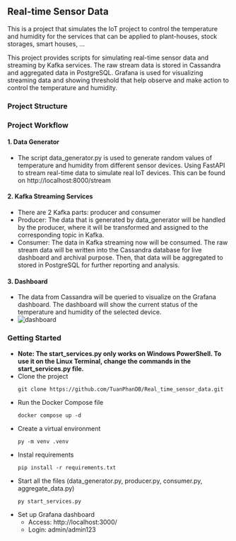 ## Real-time Sensor Data

This is a project that simulates the IoT project to control the temperature and humidity for the services that can be applied to plant-houses, stock storages, smart houses, ...

This project provides scripts for simulating real-time sensor data and streaming by Kafka services. The raw stream data is stored in Cassandra and aggregated data in PostgreSQL. Grafana is used for visualizing streaming data and showing threshold that help observe and make action to control the temperature and humidity.

### Project Structure
### Project Workflow
#### 1. Data Generator
- The script data_generator.py is used to generate random values of temperature and humidity from different sensor devices. Using FastAPI to stream real-time data to simulate real IoT devices. This can be found on http://localhost:8000/stream
#### 2. Kafka Streaming Services
- There are 2 Kafka parts: producer and consumer
- Producer: The data that is generated by data_generator will be handled by the producer, where it will be transformed and assigned to the corresponding topic in Kafka.
- Consumer: The data in Kafka streaming now will be consumed. The raw stream data will be written into the Cassandra database for live dashboard and archival purpose. Then, that data will be aggregated to stored in PostgreSQL for further reporting and analysis.
#### 3. Dashboard
- The data from Cassandra will be queried to visualize on the Grafana dashboard. The dashboard will show the current status of the temperature and humidity of the selected device.
- ![dashboard](https://github.com/user-attachments/assets/5603b1d6-ef86-4514-88f6-5a942a6aaf58)

### Getting Started
- **Note: The start_services.py only works on Windows PowerShell. To use it on the Linux Terminal, change the commands in the start_services.py file.**
- Clone the project
  ```terminal
  git clone https://github.com/TuanPhanDB/Real_time_sensor_data.git
  ```
- Run the Docker Compose file
  ```terminal
  docker compose up -d
  ```
- Create a virtual environment
  ```terminal
  py -m venv .venv
  ```
- Instal requirements
  ```terminal
  pip install -r requirements.txt
  ```
- Start all the files (data_generator.py, producer.py, consumer.py, aggregate_data.py)
  ```terminal
  py start_services.py
  ```
- Set up Grafana dashboard
  - Access: http://localhost:3000/
  - Login: admin/admin123
    



  
